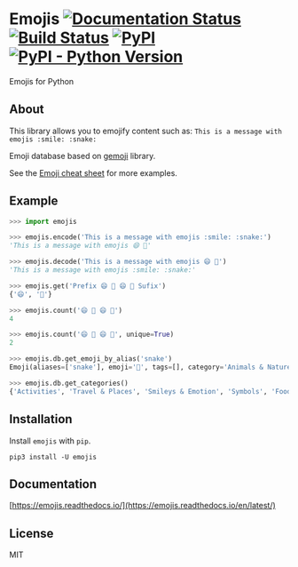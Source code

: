 # Emojis [![Documentation Status](https://readthedocs.org/projects/emojis/badge/?version=latest)](https://emojis.readthedocs.io/en/latest/?badge=latest) [![Build Status](https://travis-ci.org/alexandrevicenzi/emojis.svg?branch=master)](https://travis-ci.org/alexandrevicenzi/emojis) [![PyPI](https://img.shields.io/pypi/v/emojis.svg)](https://pypi.org/project/emojis/) [![PyPI - Python Version](https://img.shields.io/pypi/pyversions/emojis.svg)](https://pypi.org/project/emojis/)

Emojis for Python

## About

This library allows you to emojify content such as: `This is a message with emojis :smile: :snake:`

Emoji database based on [gemoji](https://github.com/github/gemoji) library.

See the [Emoji cheat sheet](http://www.emoji-cheat-sheet.com/) for more examples.

## Example

```python
>>> import emojis

>>> emojis.encode('This is a message with emojis :smile: :snake:')
'This is a message with emojis 😄 🐍'

>>> emojis.decode('This is a message with emojis 😄 🐍')
'This is a message with emojis :smile: :snake:'

>>> emojis.get('Prefix 😄 🐍 😄 🐍 Sufix')
{'😄', '🐍'}

>>> emojis.count('😄 🐍 😄 🐍')
4

>>> emojis.count('😄 🐍 😄 🐍', unique=True)
2

>>> emojis.db.get_emoji_by_alias('snake')
Emoji(aliases=['snake'], emoji='🐍', tags=[], category='Animals & Nature', unicode_version='6.0')

>>> emojis.db.get_categories()
{'Activities', 'Travel & Places', 'Smileys & Emotion', 'Symbols', 'Food & Drink', 'Animals & Nature', 'People & Body', 'Objects', 'Flags'}
```

## Installation

Install `emojis` with `pip`.

`pip3 install -U emojis`

## Documentation

[https://emojis.readthedocs.io/](https://emojis.readthedocs.io/en/latest/)

## License

MIT
